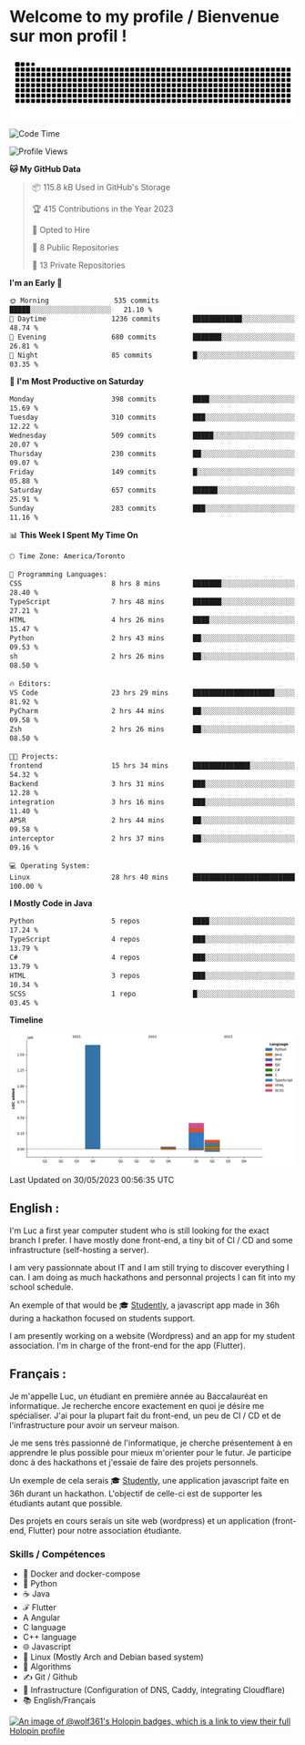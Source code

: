 # Welcome to my profile / Bienvenue sur mon profil !

![snake gif](https://github.com/wolf-361/wolf-361/blob/output/github-contribution-grid-snake.svg)

<!--START_SECTION:waka-->
![Code Time](http://img.shields.io/badge/Code%20Time-137%20hrs%2055%20mins-blue)

![Profile Views](http://img.shields.io/badge/Profile%20Views-0-blue)

**🐱 My GitHub Data** 

> 📦 115.8 kB Used in GitHub's Storage 
 > 
> 🏆 415 Contributions in the Year 2023
 > 
> 💼 Opted to Hire
 > 
> 📜 8 Public Repositories 
 > 
> 🔑 13 Private Repositories 
 > 
**I'm an Early 🐤** 

```text
🌞 Morning                535 commits         █████░░░░░░░░░░░░░░░░░░░░   21.10 % 
🌆 Daytime                1236 commits        ████████████░░░░░░░░░░░░░   48.74 % 
🌃 Evening                680 commits         ███████░░░░░░░░░░░░░░░░░░   26.81 % 
🌙 Night                  85 commits          █░░░░░░░░░░░░░░░░░░░░░░░░   03.35 % 
```
📅 **I'm Most Productive on Saturday** 

```text
Monday                   398 commits         ████░░░░░░░░░░░░░░░░░░░░░   15.69 % 
Tuesday                  310 commits         ███░░░░░░░░░░░░░░░░░░░░░░   12.22 % 
Wednesday                509 commits         █████░░░░░░░░░░░░░░░░░░░░   20.07 % 
Thursday                 230 commits         ██░░░░░░░░░░░░░░░░░░░░░░░   09.07 % 
Friday                   149 commits         █░░░░░░░░░░░░░░░░░░░░░░░░   05.88 % 
Saturday                 657 commits         ██████░░░░░░░░░░░░░░░░░░░   25.91 % 
Sunday                   283 commits         ███░░░░░░░░░░░░░░░░░░░░░░   11.16 % 
```


📊 **This Week I Spent My Time On** 

```text
🕑︎ Time Zone: America/Toronto

💬 Programming Languages: 
CSS                      8 hrs 8 mins        ███████░░░░░░░░░░░░░░░░░░   28.40 % 
TypeScript               7 hrs 48 mins       ███████░░░░░░░░░░░░░░░░░░   27.21 % 
HTML                     4 hrs 26 mins       ████░░░░░░░░░░░░░░░░░░░░░   15.47 % 
Python                   2 hrs 43 mins       ██░░░░░░░░░░░░░░░░░░░░░░░   09.53 % 
sh                       2 hrs 26 mins       ██░░░░░░░░░░░░░░░░░░░░░░░   08.50 % 

🔥 Editors: 
VS Code                  23 hrs 29 mins      ████████████████████░░░░░   81.92 % 
PyCharm                  2 hrs 44 mins       ██░░░░░░░░░░░░░░░░░░░░░░░   09.58 % 
Zsh                      2 hrs 26 mins       ██░░░░░░░░░░░░░░░░░░░░░░░   08.50 % 

🐱‍💻 Projects: 
frontend                 15 hrs 34 mins      ██████████████░░░░░░░░░░░   54.32 % 
Backend                  3 hrs 31 mins       ███░░░░░░░░░░░░░░░░░░░░░░   12.28 % 
integration              3 hrs 16 mins       ███░░░░░░░░░░░░░░░░░░░░░░   11.40 % 
APSR                     2 hrs 44 mins       ██░░░░░░░░░░░░░░░░░░░░░░░   09.58 % 
interceptor              2 hrs 37 mins       ██░░░░░░░░░░░░░░░░░░░░░░░   09.16 % 

💻 Operating System: 
Linux                    28 hrs 40 mins      █████████████████████████   100.00 % 
```

**I Mostly Code in Java** 

```text
Python                   5 repos             ████░░░░░░░░░░░░░░░░░░░░░   17.24 % 
TypeScript               4 repos             ███░░░░░░░░░░░░░░░░░░░░░░   13.79 % 
C#                       4 repos             ███░░░░░░░░░░░░░░░░░░░░░░   13.79 % 
HTML                     3 repos             ███░░░░░░░░░░░░░░░░░░░░░░   10.34 % 
SCSS                     1 repo              █░░░░░░░░░░░░░░░░░░░░░░░░   03.45 % 
```



**Timeline**

![Lines of Code chart](https://raw.githubusercontent.com/wolf-361/wolf-361/main/assets/bar_graph.png)


 Last Updated on 30/05/2023 00:56:35 UTC
<!--END_SECTION:waka-->

## English : 

I'm Luc a first year computer student who is still looking for the exact branch I prefer. I have mostly done front-end, a tiny bit of CI / CD and some infrastructure (self-hosting a server).

I am very passionnate about IT and I am still trying to discover everything I can. I am doing as much hackathons and personnal projects I can fit into my school schedule.

An exemple of that would be 🎓 [Studently](https://github.com/wolf-361/Studently-CodeJam12), a javascript app made in 36h during a hackathon focused on students support.

I am presently working on a website (Wordpress) and an app for my student association. I'm in charge of the front-end for the app (Flutter).

## Français :

Je m'appelle Luc, un étudiant en première année au Baccalauréat en informatique. Je recherche encore exactement en quoi je désire me spécialiser. J'ai pour la plupart fait du front-end, un peu de CI / CD et de l'infrastructure pour avoir un serveur maison.

Je me sens très passionné de l'informatique, je cherche présentement à en apprendre le plus possible pour mieux m'orienter pour le futur. Je participe donc à des hackathons et j'essaie de faire des projets personnels.

Un exemple de cela serais 🎓 [Studently](https://github.com/wolf-361/Studently-CodeJam12), une application javascript faite en 36h durant un hackathon. L'objectif de celle-ci est de supporter les étudiants autant que possible.

Des projets en cours serais un site web (wordpress) et un application (front-end, Flutter) pour notre association étudiante.

###  Skills / Compétences

* 🐋 Docker and docker-compose
* 🐍 Python
* ☕ Java
* ℱ Flutter
* A Angular
* C language
* C++ language
* 🌐 Javascript
* 🐧 Linux (Mostly Arch and Debian based system)
* 🧩 Algorithms
* ✍️ Git / Github
* 📜 Infrastructure (Configuration of DNS, Caddy, integrating Cloudflare)
* 📚 English/Français

[![An image of @wolf361's Holopin badges, which is a link to view their full Holopin profile](https://holopin.me/wolf361)](https://holopin.io/@wolf361)


